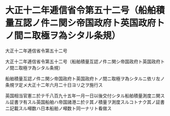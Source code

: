 # 大正十二年逓信省令第五十二号（船舶積量互認ノ件ニ関シ帝国政府ト英国政府トノ間ニ取極ヲ為シタル条規）

大正十二年逓信省令第五十二号

大正十二年逓信省令第五十二号（船舶積量互認ノ件ニ関シ帝国政府ト英国政府トノ間ニ取極ヲ為シタル条規）

船舶積量互認ノ件ニ関シ帝国政府ト英国政府トノ間ニ取極ヲ為シタルニ依リ左ノ条規ヲ定メ大正十二年六月二十日ヨリ之ヲ施行ス

英国相当官憲ニ於テ千八百九十五年一月一日以後交付シタル船舶積量測度ニ関スル証書ヲ有スル英国船舶ハ帝国諸港ニ於テ其ノ積量ヲ測度スルコトナク其ノ証書ニ記載スル噸数ハ日本船舶ノ噸数ト同一ナリト看做ス
